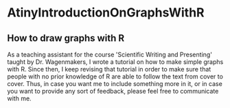 # AtinyIntroductionOnGraphsWithR
## How to draw graphs with R

As a teaching assistant for the course 'Scientific Writing and Presenting' taught by Dr. Wagenmakers, I wrote a tutorial on how to make simple graphs with R. Since then, I keep revising that tutorial in order to make sure that people with no prior knowledge of R are able to follow the text from cover to cover. Thus, in case you want me to include something more in it, or in case you want to provide any sort of feedback, please feel free to communicate with me.

